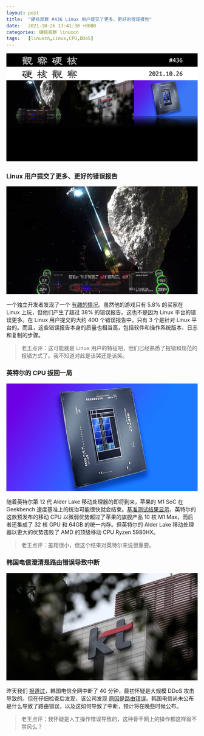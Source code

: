 ```yaml
---
layout: post
title:	"硬核观察 #436 Linux 用户提交了更多、更好的错误报告"
date:	2021-10-26 13:41:30 +0800 
categories:	硬核观察 linuxcn 
tags:	[linuxcn,Linux,CPU,DDoS]
---
```



![](/Asserts/Images/album/202110/26/134025md1ppf8lbj8b1ssb.jpg)


### Linux 用户提交了更多、更好的错误报告


![](/Asserts/Images/album/202110/26/134041o41xhskek1ktjmtg.jpg)


一个独立开发者发现了一个 [有趣的情况](https://www.pcgamer.com/indie-dev-finds-that-linux-users-generate-more-better-bug-reports/)。虽然他的游戏只有 5.8% 的买家在 Linux 上玩，但他们产生了超过 38% 的错误报告。这也不是因为 Linux 平台的错误更多。在 Linux 用户提交的大约 400 个错误报告中，只有 3 个是针对 Linux 平台的。而且，这些错误报告本身的质量也相当高，包括软件和操作系统版本、日志和复制的步骤。



> 
> 老王点评：这可能就是 Linux 用户的特征吧，他们已经熟悉了报错和规范的报错方式了。我不知道对此是该哭还是该笑。
> 
> 
> 


### 英特尔的 CPU 扳回一局


![](/Asserts/Images/album/202110/26/134053ro5u4ao4uxqav4nc.jpg)


随着英特尔第 12 代 Alder Lake 移动处理器的即将到来，苹果的 M1 SoC 在 Geekbench 速度基准上的统治可能很快就会结束。[基准测试结果显示](https://wccftech.com/intel-alder-lake-mobility-cpu-benchmarks-leaked-faster-than-the-apple-m1-max-smokes-amd-5980hx-11980hk/?utm_source=dlvr.it&utm_medium=twitter)，英特尔的这款预发布的移动 CPU 以微弱优势超过了苹果的旗舰产品 10 核 M1 Max，而后者还集成了 32 核 GPU 和 64GB 的统一内存。但英特尔的 Alder Lake 移动处理器以更大的优势击败了 AMD 的顶级移动 CPU Ryzen 5980HX。



> 
> 老王点评：差距很小，但这个结果对英特尔来说很重要。
> 
> 
> 


### 韩国电信澄清是路由错误导致中断


![](/Asserts/Images/album/202110/26/134116zp98y908piou108z.jpg)


昨天我们 [报道过](/article-13920-1.html)，韩国电信全网中断了 40 分钟，最初怀疑是大规模 DDoS 攻击导致的。但在仔细检查后发现，该公司发现 [原因是路由错误](https://www.zdnet.com/article/kt-clarifies-routing-error-caused-outage-instead-of-ddos-attack/)。韩国电信尚未公布是什么导致了路由错误，以及这如何导致了中断，预计将在晚些时候公布。



> 
> 老王点评：我怀疑是人工操作错误导致的，这种骨干网上的操作都这样弱不禁风么？
> 
> 
>
